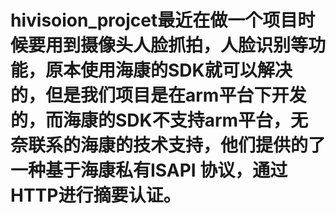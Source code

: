 # hivisoion_projcet最近在做一个项目时候要用到摄像头人脸抓拍，人脸识别等功能，原本使用海康的SDK就可以解决的，但是我们项目是在arm平台下开发的，而海康的SDK不支持arm平台，无奈联系的海康的技术支持，他们提供的了一种基于海康私有ISAPI 协议，通过HTTP进行摘要认证。